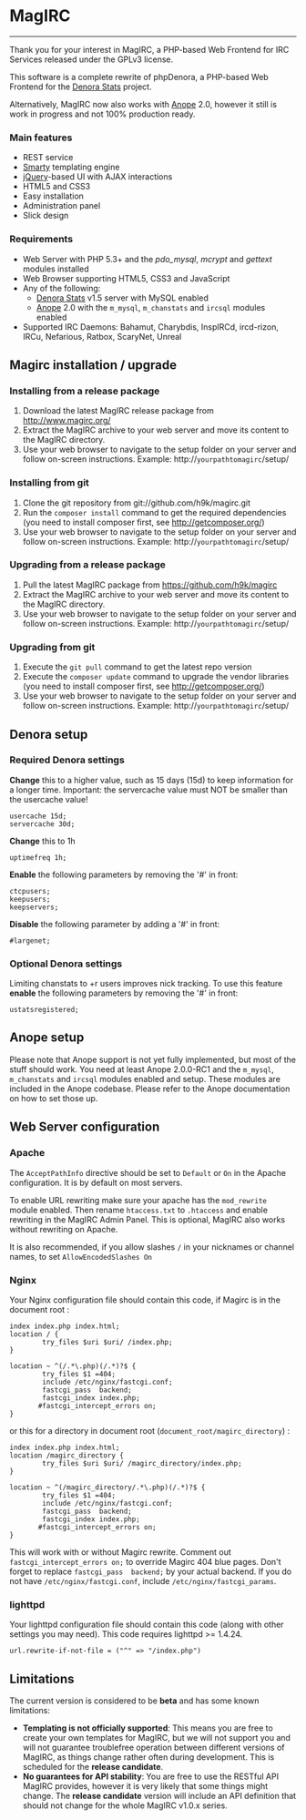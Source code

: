 # MagIRC #
----------

Thank you for your interest in MagIRC, a PHP-based Web Frontend for IRC Services released under the GPLv3 license.

This software is a complete rewrite of phpDenora, a PHP-based Web Frontend for the [Denora Stats](http://www.denorastats.org) project.

Alternatively, MagIRC now also works with [Anope](http://www.anope.org/) 2.0, however it still is work in progress and not 100% production ready.

### Main features ###
* REST service
* [Smarty](http://www.smarty.net/) templating engine
* [jQuery](http://www.jquery.com/)-based UI with AJAX interactions
* HTML5 and CSS3
* Easy installation
* Administration panel
* Slick design

### Requirements ###
* Web Server with PHP 5.3+ and the *pdo_mysql*, *mcrypt* and *gettext* modules installed
* Web Browser supporting HTML5, CSS3 and JavaScript
* Any of the following:
	* [Denora Stats](http://www.denorastats.org) v1.5 server with MySQL enabled
	* [Anope](http://www.anope.org/) 2.0 with the `m_mysql`, `m_chanstats` and `ircsql` modules enabled
* Supported IRC Daemons: Bahamut, Charybdis, InspIRCd, ircd-rizon, IRCu, Nefarious, Ratbox, ScaryNet, Unreal


## Magirc installation / upgrade ##

### Installing from a release package ###
1. Download the latest MagIRC release package from http://www.magirc.org/
2. Extract the MagIRC archive to your web server and move its content to the MagIRC directory.
3. Use your web browser to navigate to the setup folder on your server and follow on-screen instructions.
   Example: http://`yourpathtomagirc`/setup/

### Installing from git ###
1. Clone the git repository from git://github.com/h9k/magirc.git
2. Run the `composer install` command to get the required dependencies (you need to install composer first, see http://getcomposer.org/)
3. Use your web browser to navigate to the setup folder on your server and follow on-screen instructions.
   Example: http://`yourpathtomagirc`/setup/

### Upgrading from a release package ###
1. Pull the latest MagIRC package from https://github.com/h9k/magirc
2. Extract the MagIRC archive to your web server and move its content to the MagIRC directory.
3. Use your web browser to navigate to the setup folder on your server and follow on-screen instructions.
   Example: http://`yourpathtomagirc`/setup/

### Upgrading from git ###
1. Execute the `git pull` command to get the latest repo version
2. Execute the `composer update` command to upgrade the vendor libraries (you need to install composer first, see http://getcomposer.org/)
3. Use your web browser to navigate to the setup folder on your server and follow on-screen instructions.
   Example: http://`yourpathtomagirc`/setup/


## Denora setup ##

### Required Denora settings ###

**Change** this to a higher value, such as 15 days (15d) to keep information for a longer time.
Important: the servercache value must NOT be smaller than the usercache value!

    usercache 15d;
    servercache 30d;

**Change** this to 1h

    uptimefreq 1h;

**Enable** the following parameters by removing the '#' in front:

    ctcpusers;
    keepusers;
    keepservers;

**Disable** the following parameter by adding a '#' in front:

    #largenet;

### Optional Denora settings ###
Limiting chanstats to +r users improves nick tracking.
To use this feature **enable** the following parameters by removing the '#' in front:

    ustatsregistered;


## Anope setup ###
Please note that Anope support is not yet fully implemented, but most of the stuff should work.
You need at least Anope 2.0.0-RC1 and the `m_mysql`, `m_chanstats` and `ircsql` modules enabled and setup. These modules are included in the Anope codebase.
Please refer to the Anope documentation on how to set those up.


## Web Server configuration ##

### Apache ###
The `AcceptPathInfo` directive should be set to `Default` or `On` in the Apache configuration. It is by default on most servers.

To enable URL rewriting make sure your apache has the `mod_rewrite` module enabled. Then rename `htaccess.txt` to `.htaccess` and enable rewriting in the MagIRC Admin Panel.
This is optional, MagIRC also works without rewriting on Apache.

It is also recommended, if you allow slashes `/` in your nicknames or channel names, to set `AllowEncodedSlashes On`

### Nginx ###
Your Nginx configuration file should contain this code, if Magirc is in the document root :

    index index.php index.html;
    location / {
            try_files $uri $uri/ /index.php;
    }

    location ~ ^(/.*\.php)(/.*)?$ {
            try_files $1 =404;
            include /etc/nginx/fastcgi.conf;
            fastcgi_pass  backend;
            fastcgi_index index.php;
           #fastcgi_intercept_errors on;
    }

or this for a directory in document root (`document_root/magirc_directory`) :

    index index.php index.html;
    location /magirc_directory {
            try_files $uri $uri/ /magirc_directory/index.php;
    }

    location ~ ^(/magirc_directory/.*\.php)(/.*)?$ {
            try_files $1 =404;
            include /etc/nginx/fastcgi.conf;
            fastcgi_pass  backend;
            fastcgi_index index.php;
           #fastcgi_intercept_errors on;
    }

This will work with or without Magirc rewrite.
Comment out `fastcgi_intercept_errors on;` to override Magirc 404 blue pages.
Don't forget to replace `fastcgi_pass  backend;` by your actual backend.
If you do not have `/etc/nginx/fastcgi.conf`, include `/etc/nginx/fastcgi_params`.

### lighttpd ###
Your lighttpd configuration file should contain this code (along with other settings you may need). This code requires lighttpd >= 1.4.24.

    url.rewrite-if-not-file = ("^" => "/index.php")


## Limitations ##
The current version is considered to be **beta** and has some known limitations:

* **Templating is not officially supported**: This means you are free to create your own templates for MagIRC, but we will not support you and will not guarantee troublefree operation between different versions of MagIRC, as things change rather often during development. This is scheduled for the **release candidate**.
* **No guarantees for API stability**: You are free to use the RESTful API MagIRC provides, however it is very likely that some things might change. The **release candidate** version will include an API definition that should not change for the whole MagIRC v1.0.x series.
